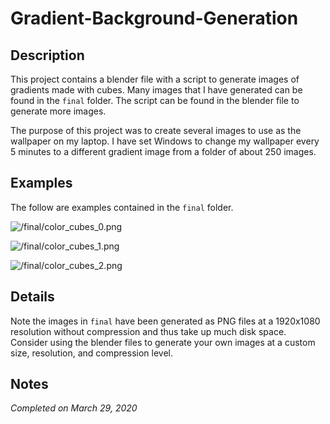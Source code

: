 # Gradient-Background-Generation
 
## Description
This project contains a blender file with a script to generate images of gradients made with cubes. Many images that I have generated can be found in the `final` folder. The script can be found in the blender file to generate more images.

The purpose of this project was to create several images to use as the wallpaper on my laptop. I have set Windows to change my wallpaper every 5 minutes to a different gradient image from a folder of about 250 images.

## Examples
The follow are examples contained in the `final` folder.

![/final/color_cubes_0.png](/final/color_cubes_0.png)

![/final/color_cubes_1.png](/final/color_cubes_1.png)

![/final/color_cubes_2.png](/final/color_cubes_2.png)

## Details
Note the images in `final` have been generated as PNG files at a 1920x1080 resolution without compression and thus take up much disk space. Consider using the blender files to generate your own images at a custom size, resolution, and compression level.

## Notes
_Completed on March 29, 2020_
